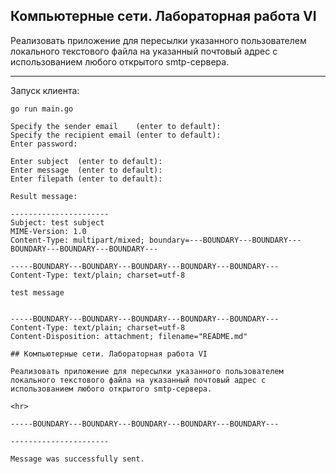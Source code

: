 ## Компьютерные сети. Лабораторная работа VI

Реализовать приложение для пересылки указанного пользователем локального текстового файла на указанный почтовый адрес с использованием любого открытого smtp-сервера.

<hr>

Запуск клиента:

```
go run main.go

Specify the sender email    (enter to default):
Specify the recipient email (enter to default):
Enter password:

Enter subject  (enter to default):
Enter message  (enter to default):
Enter filepath (enter to default):

Result message:

----------------------
Subject: test subject
MIME-Version: 1.0
Content-Type: multipart/mixed; boundary=---BOUNDARY---BOUNDARY---BOUNDARY---BOUNDARY---BOUNDARY---

-----BOUNDARY---BOUNDARY---BOUNDARY---BOUNDARY---BOUNDARY---
Content-Type: text/plain; charset=utf-8

test message


-----BOUNDARY---BOUNDARY---BOUNDARY---BOUNDARY---BOUNDARY---
Content-Type: text/plain; charset=utf-8
Content-Disposition: attachment; filename="README.md"

## Компьютерные сети. Лабораторная работа VI

Реализовать приложение для пересылки указанного пользователем локального текстового файла на указанный почтовый адрес с использованием любого открытого smtp-сервера.

<hr>

-----BOUNDARY---BOUNDARY---BOUNDARY---BOUNDARY---BOUNDARY---

----------------------

Message was successfully sent.
```